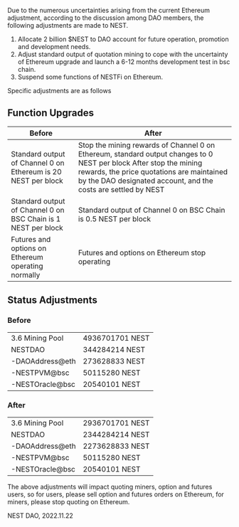 Due to the numerous uncertainties arising from the current Ethereum adjustment, according to the discussion among DAO members, the following adjustments are made to NEST.

1. Allocate 2 billion $NEST to DAO account for future operation, promotion and development needs.
2. Adjust standard output of quotation mining to cope with the uncertainty of Ethereum upgrade and launch a 6-12 months development test in bsc chain.
3. Suspend some functions of NESTFi on Ethereum.

Specific adjustments are as follows

## Function Upgrades
|Before|After|
|---|---|
|Standard output of Channel 0 on Ethereum is 20 NEST per block|Stop the mining rewards of Channel 0 on Ethereum, standard output changes to 0 NEST per block After stop the mining rewards, the price quotations are maintained by the DAO designated account, and the costs are settled by NEST|
|Standard output of Channel 0 on BSC Chain is 1 NEST per block|Standard output of Channel 0 on BSC Chain is 0.5 NEST per block|
|Futures and options on Ethereum operating normally|Futures and options on Ethereum stop operating|

## Status Adjustments
### Before
|||
|---|---|
|3.6 Mining Pool|4936701701 NEST|
|NESTDAO|344284214 NEST|
|-DAOAddress@eth|273628833 NEST|
|-NESTPVM@bsc|50115280 NEST|
|-NESTOracle@bsc|20540101 NEST|
### After
|||
|---|---|
|3.6 Mining Pool|2936701701 NEST|
|NESTDAO|2344284214 NEST|
|-DAOAddress@eth|2273628833 NEST|
|-NESTPVM@bsc|50115280 NEST|
|-NESTOracle@bsc|20540101 NEST|

The above adjustments will impact quoting miners, option and futures users, so for users, please sell option and futures orders on Ethereum, for miners, please stop quoting on Ethereum.

NEST DAO, 2022.11.22
